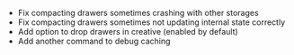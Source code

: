 * Fix compacting drawers sometimes crashing with other storages
* Fix compacting drawers sometimes not updating internal state correctly 
* Add option to drop drawers in creative (enabled by default)
* Add another command to debug caching